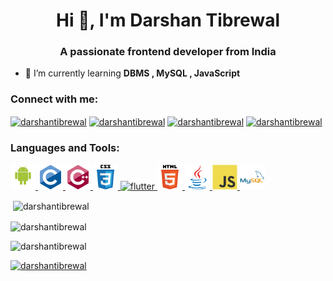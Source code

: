 <h1 align="center">Hi 👋, I'm Darshan Tibrewal</h1>
<h3 align="center">A passionate frontend developer from India</h3>



- 🌱 I’m currently learning **DBMS , MySQL , JavaScript**

<h3 align="left">Connect with me:</h3>
<p align="left">
<a href="https://twitter.com/darshantibrewal" target="blank"><img align="center" src="https://raw.githubusercontent.com/rahuldkjain/github-profile-readme-generator/master/src/images/icons/Social/twitter.svg" alt="darshantibrewal" height="30" width="40" /></a>
<a href="https://linkedin.com/in/darshantibrewal" target="blank"><img align="center" src="https://raw.githubusercontent.com/rahuldkjain/github-profile-readme-generator/master/src/images/icons/Social/linked-in-alt.svg" alt="darshantibrewal" height="30" width="40" /></a>
<a href="https://fb.com/darshantibrewal" target="blank"><img align="center" src="https://raw.githubusercontent.com/rahuldkjain/github-profile-readme-generator/master/src/images/icons/Social/facebook.svg" alt="darshantibrewal" height="30" width="40" /></a>
<a href="https://instagram.com/darshantibrewal" target="blank"><img align="center" src="https://raw.githubusercontent.com/rahuldkjain/github-profile-readme-generator/master/src/images/icons/Social/instagram.svg" alt="darshantibrewal" height="30" width="40" /></a>
</p>

<h3 align="left">Languages and Tools:</h3>
<p align="left"> <a href="https://developer.android.com" target="_blank" rel="noreferrer"> <img src="https://raw.githubusercontent.com/devicons/devicon/master/icons/android/android-original-wordmark.svg" alt="android" width="40" height="40"/> </a> <a href="https://www.cprogramming.com/" target="_blank" rel="noreferrer"> <img src="https://raw.githubusercontent.com/devicons/devicon/master/icons/c/c-original.svg" alt="c" width="40" height="40"/> </a> <a href="https://www.w3schools.com/cpp/" target="_blank" rel="noreferrer"> <img src="https://raw.githubusercontent.com/devicons/devicon/master/icons/cplusplus/cplusplus-original.svg" alt="cplusplus" width="40" height="40"/> </a> <a href="https://www.w3schools.com/css/" target="_blank" rel="noreferrer"> <img src="https://raw.githubusercontent.com/devicons/devicon/master/icons/css3/css3-original-wordmark.svg" alt="css3" width="40" height="40"/> </a> <a href="https://flutter.dev" target="_blank" rel="noreferrer"> <img src="https://www.vectorlogo.zone/logos/flutterio/flutterio-icon.svg" alt="flutter" width="40" height="40"/> </a> <a href="https://www.w3.org/html/" target="_blank" rel="noreferrer"> <img src="https://raw.githubusercontent.com/devicons/devicon/master/icons/html5/html5-original-wordmark.svg" alt="html5" width="40" height="40"/> </a> <a href="https://www.java.com" target="_blank" rel="noreferrer"> <img src="https://raw.githubusercontent.com/devicons/devicon/master/icons/java/java-original.svg" alt="java" width="40" height="40"/> </a> <a href="https://developer.mozilla.org/en-US/docs/Web/JavaScript" target="_blank" rel="noreferrer"> <img src="https://raw.githubusercontent.com/devicons/devicon/master/icons/javascript/javascript-original.svg" alt="javascript" width="40" height="40"/> </a> <a href="https://www.mysql.com/" target="_blank" rel="noreferrer"> <img src="https://raw.githubusercontent.com/devicons/devicon/master/icons/mysql/mysql-original-wordmark.svg" alt="mysql" width="40" height="40"/> </a> </p>

<!-- <p><img align="left" src="https://github-readme-stats.vercel.app/api/top-langs?username=darshantibrewal&show_icons=true&locale=en&layout=compact" alt="darshantibrewal" /></p> -->

<p>&nbsp;<img align="center" src="https://github-readme-stats.vercel.app/api?username=darshantibrewal&show_icons=true&locale=en" alt="darshantibrewal" /></p>

<p><img align="center" src="https://github-readme-streak-stats.herokuapp.com/?user=darshantibrewal&" alt="darshantibrewal" /></p>

<p align="left"> <img src="https://komarev.com/ghpvc/?username=darshantibrewal&label=Profile%20views&color=0e75b6&style=flat" alt="darshantibrewal" /> </p>

<p align="left"> <a href="https://github.com/ryo-ma/github-profile-trophy"><img src="https://github-profile-trophy.vercel.app/?username=darshantibrewal" alt="darshantibrewal" /></a> </p>

<!-- <p align="left"> <a href="https://twitter.com/darshantibrewal" target="blank"><img src="https://img.shields.io/twitter/follow/darshantibrewal?logo=twitter&style=for-the-badge" alt="darshantibrewal" /></a> </p> -->
